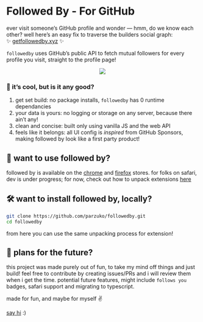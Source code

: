 # Followed By - For GitHub

ever visit someone’s GitHub profile and wonder — hmm, do we know each other? well here’s an easy fix to traverse the builders social graph:  ✨ [getfollowedby.xyz](https://getfollowedby.xyz) ✨

`followedby` uses GitHub’s public API to fetch mutual followers for every profile you visit, straight to the profile page!

<div align="center">
  <img src=https://user-images.githubusercontent.com/57803819/178123752-c952c25a-a0ee-4487-b45a-ce6d6b3e0071.gif />
</div>

### 🤔 it’s cool, but is it any good?

1. get set build: no package installs, `followedby` has 0 runtime dependancies
2. your data is yours: no logging or storage on any server, because there ain’t any!
3. clean and concise: built only using vanilla JS and the web API
4. feels like it belongs: all UI config is _inspired_ from GitHub Sponsors, making followed by look like a first party product!

## 🤩 want to use followed by?
followed by is available on the [chrome](https://getfollowedby.xyz/download/chrome) and [firefox](https://getfollowedby.xyz/download/firefox) stores. for folks on safari, dev is under progress; for now, check out how to unpack extensions [here](https://youtu.be/oswjtLwCUqg)

## 🛠 want to install followed by, locally?
```bash
git clone https://github.com/parzuko/followedby.git
cd followedby
```
from here you can use the same unpacking process for extension!

## 🫡 plans for the future?
this project was made purely out of fun, to take my mind off things and just build! feel free to contribute by creating issues/PRs and i will review them when i get the time. potential future features, might include `follows you` badges, safari support and migrating to typescript.

made for fun, and maybe for myself ✌️

[say hi](https://twitter.com/parzuko) :)
